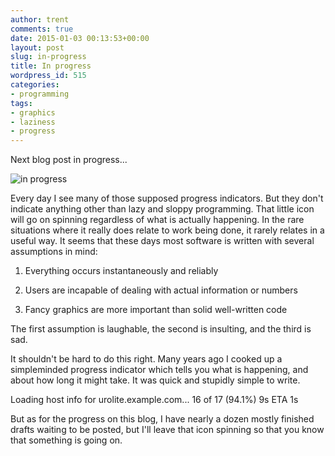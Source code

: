 ```yaml
---
author: trent
comments: true
date: 2015-01-03 00:13:53+00:00
layout: post
slug: in-progress
title: In progress
wordpress_id: 515
categories:
- programming
tags:
- graphics
- laziness
- progress
---
```


Next blog post in progress...

![in progress](wp-includes/images/wpspin-2x.gif)

Every day I see many of those supposed progress indicators. But they don't indicate anything other than lazy and sloppy programming. That little icon will go on spinning regardless of what is actually happening. In the rare situations where it really does relate to work being done, it rarely relates in a useful way. It seems that these days most software is written with several assumptions in mind:




  1. Everything occurs instantaneously and reliably


  2. Users are incapable of dealing with actual information or numbers


  3. Fancy graphics are more important than solid well-written code


The first assumption is laughable, the second is insulting, and the third is sad.

It shouldn't be hard to do this right.  Many years ago I cooked up a simpleminded progress indicator which tells you what is happening, and about how long it might take.  It was quick and stupidly simple to write.









Loading host info for urolite.example.com... 16 of 17 (94.1%) 9s ETA 1s






But as for the progress on this blog, I have nearly a dozen mostly finished drafts waiting to be posted, but I'll leave that icon spinning so that you know that something is going on.
